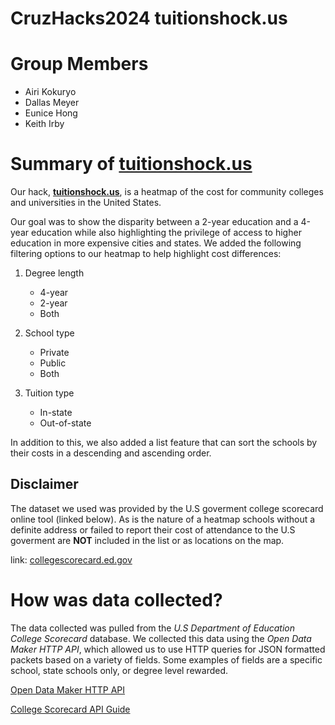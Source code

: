 # CruzHacks2024 **tuitionshock.us**

# Group Members
* Airi Kokuryo
* Dallas Meyer
* Eunice Hong
* Keith Irby
 

# Summary of **[tuitionshock.us](tuitionshock.us)**

Our hack, **[tuitionshock.us](tuitionshock.us)**, is a heatmap of the cost for community colleges and universities in the United States. 

Our goal was to show the disparity between a 2-year education and a 4-year education while also highlighting the privilege of access to higher education in more expensive cities and states. We added the following filtering options to our heatmap to help highlight cost differences:

1. Degree length
    * 4-year 
    * 2-year
    * Both 

2. School type
    * Private
    * Public
    * Both

3. Tuition type
    * In-state 
    * Out-of-state

In addition to this, we also added a list feature that can sort the schools by their costs in a descending and ascending order.

## Disclaimer

The dataset we used was provided by the U.S goverment college scorecard online tool (linked below). As is the nature of a heatmap schools without a definite address or failed to report their cost of attendance to the U.S goverment are **NOT** included in the list or as locations on the map.

link: [collegescorecard.ed.gov](collegescorecard.ed.gov)


# How was data collected? 

The data collected was pulled from the *U.S Department of Education College Scorecard* database. We collected this data using the *Open Data Maker HTTP API*, which allowed us to use HTTP queries for JSON formatted packets based on a variety of fields. Some examples of fields are a specific school, state schools only, or degree level rewarded.  

[Open Data Maker HTTP API](https://github.com/RTICWDT/open-data-maker/blob/master/API.md)

[College Scorecard API Guide](https://collegescorecard.ed.gov/data/documentation/)
